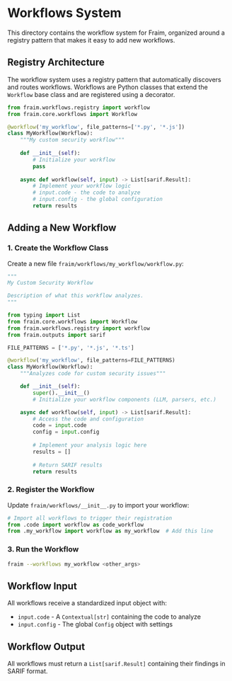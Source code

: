 # Workflows System

This directory contains the workflow system for Fraim, organized around a registry pattern that makes it easy to add new workflows.

## Registry Architecture

The workflow system uses a registry pattern that automatically discovers and routes workflows. Workflows are Python classes that extend the `Workflow` base class and are registered using a decorator.

```python
from fraim.workflows.registry import workflow
from fraim.core.workflows import Workflow

@workflow('my_workflow', file_patterns=['*.py', '*.js'])
class MyWorkflow(Workflow):
    """My custom security workflow"""
    
    def __init__(self):
        # Initialize your workflow
        pass
    
    async def workflow(self, input) -> List[sarif.Result]:
        # Implement your workflow logic
        # input.code - the code to analyze
        # input.config - the global configuration
        return results
```

## Adding a New Workflow

### 1. Create the Workflow Class

Create a new file `fraim/workflows/my_workflow/workflow.py`:

```python
"""
My Custom Security Workflow

Description of what this workflow analyzes.
"""

from typing import List
from fraim.core.workflows import Workflow
from fraim.workflows.registry import workflow
from fraim.outputs import sarif

FILE_PATTERNS = ['*.py', '*.js', '*.ts']

@workflow('my_workflow', file_patterns=FILE_PATTERNS)
class MyWorkflow(Workflow):
    """Analyzes code for custom security issues"""

    def __init__(self):
        super().__init__()
        # Initialize your workflow components (LLM, parsers, etc.)

    async def workflow(self, input) -> List[sarif.Result]:
        # Access the code and configuration
        code = input.code
        config = input.config
        
        # Implement your analysis logic here
        results = []
        
        # Return SARIF results
        return results
```

### 2. Register the Workflow

Update `fraim/workflows/__init__.py` to import your workflow:

```python
# Import all workflows to trigger their registration
from .code import workflow as code_workflow
from .my_workflow import workflow as my_workflow  # Add this line
```

### 3. Run the Workflow

```bash
fraim --workflows my_workflow <other_args>
```

## Workflow Input

All workflows receive a standardized input object with:
- `input.code` - A `Contextual[str]` containing the code to analyze
- `input.config` - The global `Config` object with settings

## Workflow Output

All workflows must return a `List[sarif.Result]` containing their findings in SARIF format.
